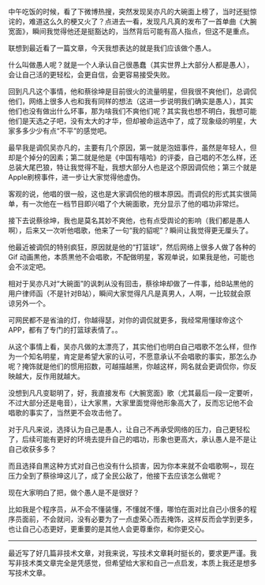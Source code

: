 ​中午吃饭的时候，看了下微博热搜，突然发现吴亦凡的大碗面上榜了，当时还挺惊诧的，难道这么久的梗又火了？点进去一看，发现凡凡真的发布了一首单曲《大腕宽面》，瞬间我觉得他还是挺豁达的，当然背后可能有高人指点，但这不是重点。


联想到最近看了一篇文章，今天我想表达的就是我们应该做个愚人。


什么叫做愚人呢？就是一个人承认自己很愚蠢（其实世界上大部分人都是愚人），会让自己活的更轻松，会更自信，会更容易接受失败。


回到凡凡这个事情，他和蔡徐坤是目前很火的流量明星，但我很不爽他们，总调侃他们，网络上很多人也和我有同样的想法（这进一步说明我们确实是愚人），其实他们也没有做出什么坏事，那为啥我们不爽他们呢？其实我也想不明白，我想可能他们是天选之子吧，没有太大的才华，但却被命运选中了，成了现象级的明星，大家多多少少有点“不平”的感觉吧。


最早我是调侃吴亦凡的，主要有几个原因，第一就是泡妞事件，虽然是年轻人，但却是个掉分的因素；第二就是他是《中国有嘻哈》的评委，自己唱的不怎么样，还总装大尾巴狼，特让我觉得不耻，我想大部分人也是这个原因调侃他；第三个就是Apple刷榜事件，进一步让大家觉得他虚伪。


客观的说，他唱的很一般，这也是大家调侃他的根本原因。而调侃的形式其实很简单，有一次他在一档节目即兴唱了个大碗面歌，充分显示了他的唱功非常烂。


接下去说蔡徐坤，我也是莫名其妙不爽他，也有点受舆论的影响（我们都是愚人啊），后来又一次听他唱歌，他来了一句“我的貂呢”？瞬间让我觉得更无厘头了。


他最近被调侃的特别疯狂，原因就是他的“打篮球”，然后网络上很多人做了各种的 Gif 动画黒他，本质黒他不会唱歌，不配做明星，客观单说，如果我是他，可能也会不淡定吧。


相对于吴亦凡对“大碗面”的讽刺从没有回击，蔡徐坤却做了一件事，给B站黒他的用户律师函（不是针对B站），瞬间大家觉得凡凡是真男人，人啊，一比较就会原谅另外一个。


可网民都不是省油的灯，你越得瑟，对你的调侃就更多，我经常用懂球帝这个APP，都有了专门的打篮球表情了。。


从这个事情上看，吴亦凡做的太漂亮了，其实他们也明白自己唱歌不怎么样，但作为一个知名明星，肯定是希望大家的认可，不愿意承认不会唱歌的事实，那怎么办呢？掩饰就是他们的惯用招数，可越描越黑，你越这样，网名就会更调侃你，你反映越大，反作用就越大。


没想到凡凡变聪明了，好，我直接发布《大腕宽面》歌（尤其最后一段一定要听，不过大部分还是电音），让大家黒，大家里面觉得他形象高大了，反而忘记他不会唱歌的事实了，当然更不会攻击他了。


对于凡凡来说，选择认为自己是愚人，让自己不再承受网络的压力，自己更轻松了，后续可能有更好的环境去提升自己的唱功，形象也更高大，承认愚人是不是让自己收获多多？


而且选择自黒这种方式对自己也没有什么损害，因为你本来就不会唱歌啊~，现在压力全到了蔡徐坤这儿了，成了全民公敌了，他接下去应该怎么做呢？


现在大家明白了把，做个愚人是不是很好？


比如我是个程序员，从不会不懂装懂，不懂就不懂，哪怕在面对比自己小很多的程序员面前，不会就问，没有必要为了一点虚荣心而去掩饰，这样反而会学到更多，也让自己心态更好，更重要的是其他人会更尊重你，和你更交心。


--- 

最近写了好几篇非技术文章，对我来说，写技术文章耗时挺长的，要求更严谨。我写非技术类文章完全是凭感觉，但希望给大家和自己一点启发，本质上我还是想多写技术文章。